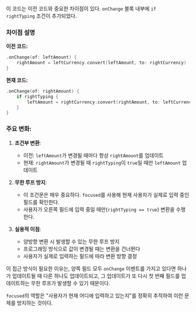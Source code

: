 이 코드는 이전 코드와 중요한 차이점이 있다. `onChange` 블록 내부에 `if rightTyping` 조건이 추가되었다.

### 차이점 설명

**이전 코드:**

```swift
.onChange(of: leftAmount) {
    rightAmount = leftCurrency.convert(leftAmount, to: rightCurrency)
}
```

**현재 코드:**

```swift
.onChange(of: rightAmount) {
    if rightTyping {
        leftAmount = rightCurrency.convert(rightAmount, to: leftCurrency)
    }
}
```

### 주요 변화:

1. **조건부 변환**:
    
    - 이전: `leftAmount`가 변경될 때마다 항상 `rightAmount`를 업데이트
    - 현재: `rightAmount`가 변경될 때 `rightTyping`이 `true`일 때만 `leftAmount` 업데이트
2. **무한 루프 방지**:
    
    - 이 조건문은 매우 중요하다. `focused`를 사용해 현재 사용자가 실제로 입력 중인 필드를 확인한다.
    - 사용자가 오른쪽 필드에 입력 중일 때만(`rightTyping == true`) 변환을 수행한다.
3. **실용적 이점**:
    
    - 양방향 변환 시 발생할 수 있는 무한 루프 방지
    - 프로그래밍 방식으로 값이 변경될 때는 변환을 건너뛴다
    - 사용자가 실제로 입력하는 필드에 따라 변환 방향 결정

이 접근 방식이 필요한 이유는, 양쪽 필드 모두 `onChange` 이벤트를 가지고 있다면 하나가 업데이트될 때 다른 하나도 업데이트되고, 그 업데이트가 또 다시 첫 번째 필드를 업데이트하는 무한 루프가 발생할 수 있기 때문이다.

`focused`의 역할은 "사용자가 현재 어디에 입력하고 있는지"를 정확히 추적하여 이런 문제를 방지하는 것이다.